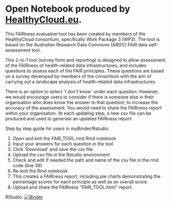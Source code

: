 # Open Notebook produced by [HealthyCloud.eu](https://healthycloud.eu).

This FAIRness evaluation tool has been created by members of the HealthyCloud consortium, specifically Work Package 3 (WP3). The tool is based on the Australian Research Data Commons (ARDC) FAIR data self-assessment tool.

This 2-in-1 tool (survey form and reporting) is designed to allow assessment of the FAIRness of health-related data infrastructures, and includes questions to assess each of the FAIR principles. These questions are based on a survey developed by members of the consortium with the aim of carrying out a landscape analysis of health-related data infrastructures.

There is an option to select 'I don't know' under each question. However, we would encourage users to consider if there is someone else in their organisation who does know the answer to that question, to increase the accuracy of the assessment. You would need to share the FAIRness report within your organisation. At each updating step, a new csv file can be produced and used to generate an updated FAIRness report.

Step by step guide for users in myBinder/Rstudio:

1. Open and knit the FAIR_TOOL.rmd Rmd notebook
2. Input your answers for each question in the tool
3. Click 'Download' and save the csv file
4. Upload the csv file in the Rstudio environment
5. Check and edit if needed the path and name of the csv file in the rmd code (line 39)  
6. Re-knit the Rmd notebook
7. This creates a FAIRness report, including pie charts demonstrating the percentage scores for each principle as well as an overall score.
8. Upload and share the FAIRness "FAIR_TOOL.html" report.


RStudio: [![Binder](http://mybinder.org/badge_logo.svg)](https://ovh.mybinder.org/v2/gh/PderyckeSciensano/HEALHTYCLOUD/main?urlpath=rstudio)



